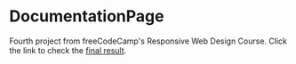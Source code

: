 # DocumentationPage

Fourth project from freeCodeCamp's Responsive Web Design Course.
Click the link to check the <a href="https://manuelandrade1.github.io/DocumentationPage/documentationpage.html" target="_blank">final result</a>.
